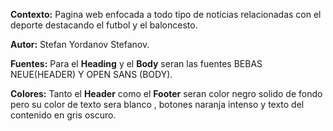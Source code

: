 **Contexto:** Pagina web enfocada a todo tipo de noticias relacionadas con el deporte destacando el futbol y el baloncesto.

**Autor:** Stefan Yordanov Stefanov.

**Fuentes:** Para el **Heading** y el **Body** seran las fuentes BEBAS NEUE(HEADER) Y OPEN SANS (BODY).

**Colores:** Tanto el **Header** como el **Footer** seran color negro solido de fondo pero su color de texto sera blanco , botones naranja intenso y texto del contenido en gris oscuro.   
